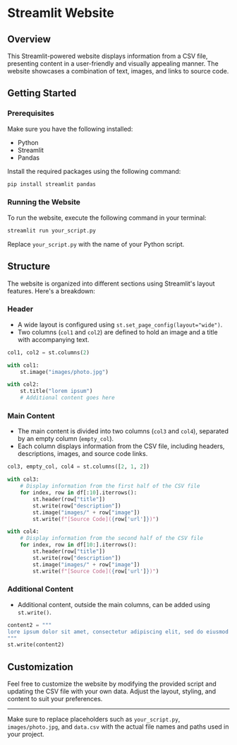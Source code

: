 # Streamlit Website

## Overview

This Streamlit-powered website displays information from a CSV file, presenting content in a user-friendly and visually appealing manner. The website showcases a combination of text, images, and links to source code.

## Getting Started

### Prerequisites

Make sure you have the following installed:

- Python
- Streamlit
- Pandas

Install the required packages using the following command:

```bash
pip install streamlit pandas
```

### Running the Website

To run the website, execute the following command in your terminal:

```bash
streamlit run your_script.py
```

Replace `your_script.py` with the name of your Python script.

## Structure

The website is organized into different sections using Streamlit's layout features. Here's a breakdown:

### Header

- A wide layout is configured using `st.set_page_config(layout="wide")`.
- Two columns (`col1` and `col2`) are defined to hold an image and a title with accompanying text.

```python
col1, col2 = st.columns(2)

with col1:
    st.image("images/photo.jpg")

with col2:
    st.title("lorem ipsum")
    # Additional content goes here
```

### Main Content

- The main content is divided into two columns (`col3` and `col4`), separated by an empty column (`empty_col`).
- Each column displays information from the CSV file, including headers, descriptions, images, and source code links.

```python
col3, empty_col, col4 = st.columns([2, 1, 2])

with col3:
    # Display information from the first half of the CSV file
    for index, row in df[:10].iterrows():
        st.header(row["title"])
        st.write(row["description"])
        st.image("images/" + row["image"])
        st.write(f"[Source Code]({row['url']})")

with col4:
    # Display information from the second half of the CSV file
    for index, row in df[10:].iterrows():
        st.header(row["title"])
        st.write(row["description"])
        st.image("images/" + row["image"])
        st.write(f"[Source Code]({row['url']})")
```

### Additional Content

- Additional content, outside the main columns, can be added using `st.write()`.

```python
content2 = """
lore ipsum dolor sit amet, consectetur adipiscing elit, sed do eiusmod tempor incididunt ut labore et dolore magna aliqua. Ut enim ad minim veniam, quis nostrud exercitation lorem ipsum dolor sit amet, consectetur adipiscing elit, sed do eiusmod tempor incididunt ut labore et dolore magna aliqua. Ut enim ad minim veniam, quis nostrud exercitation
"""
st.write(content2)
```

## Customization

Feel free to customize the website by modifying the provided script and updating the CSV file with your own data. Adjust the layout, styling, and content to suit your preferences.

---

Make sure to replace placeholders such as `your_script.py`, `images/photo.jpg`, and `data.csv` with the actual file names and paths used in your project.
